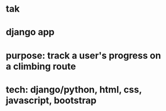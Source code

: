 # tak
# django app
# purpose: track a user's progress on a climbing route
# tech: django/python, html, css, javascript, bootstrap
